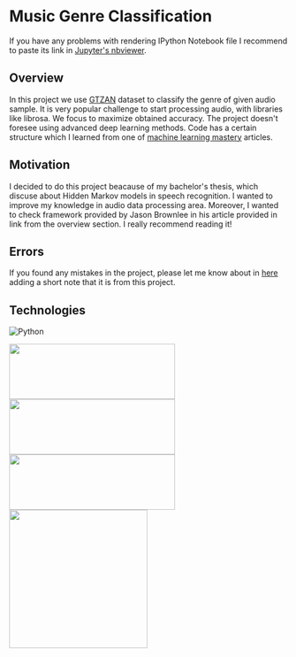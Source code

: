 # Music Genre Classification

If you have any problems with rendering IPython Notebook file I recommend to paste its link in [Jupyter's nbviewer](https://nbviewer.jupyter.org/).

## Overview

In this project we use [GTZAN](http://marsyas.info/downloads/datasets.html) dataset to classify the genre of given audio sample. It is very popular challenge to start processing audio,
with libraries like librosa. We focus to maximize obtained accuracy. The project doesn't foresee using advanced deep learning methods.
Code has a certain structure which I learned from one of [machine learning mastery](https://machinelearningmastery.com/process-for-working-through-machine-learning-problems/)
articles. 

## Motivation

I decided to do this project beacause of my bachelor's thesis, which discuse about Hidden Markov models in speech recognition. I wanted to improve 
my knowledge in audio data processing area. Moreover, I wanted to check framework provided by Jason Brownlee in his article provided in link from the overview section.
I really recommend reading it!

## Errors

If you found any mistakes in the project, please let me know about in [here](https://github.com/sokoly35/Data_science_portfolio/issues)
adding a short note that it is from this project.

## Technologies
![Python](https://img.shields.io/badge/python-v3.7+-blue.svg)

[<img target="_blanket" src="https://librosa.org/doc/latest/_static/librosa_logo_text.svg" width=300 height=100>](https://librosa.org/)
[<img target="_blanket" src="https://seaborn.pydata.org/_static/logo-wide-lightbg.svg" width=300 height=100>](https://seaborn.pydata.org/) 
[<img target="_blanket" src="https://pandas.pydata.org/docs/_static/pandas.svg" width=300, height=100>](https://pandas.pydata.org/)
[<img target="_blanket" src="https://upload.wikimedia.org/wikipedia/commons/thumb/0/05/Scikit_learn_logo_small.svg/1200px-Scikit_learn_logo_small.svg.png" width=250>](https://scikit-learn.org/)
